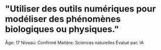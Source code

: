# "Utiliser des outils numériques pour modéliser des phénomènes biologiques ou physiques."

Âge: 17
Niveau: Confirmé
Matière: Sciences naturelles
Évalué par: IA